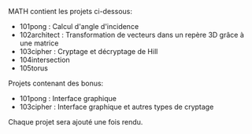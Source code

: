 MATH contient les projets ci-dessous:
- 101pong : Calcul d'angle d'incidence
- 102architect : Transformation de vecteurs dans un repère 3D grâce à une matrice
- 103cipher : Cryptage et décryptage de Hill
- 104intersection
- 105torus

Projets contenant des bonus:
- 101pong : Interface graphique
- 103cipher : Interface graphique et autres types de cryptage

Chaque projet sera ajouté une fois rendu.